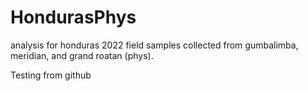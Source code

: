 # HondurasPhys
analysis for honduras 2022 field samples collected from gumbalimba, meridian, and grand roatan (phys). 

Testing from github
